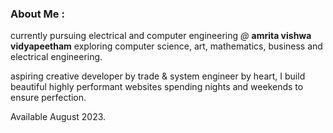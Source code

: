 ### About Me  :

currently pursuing electrical and computer engineering *@* **amrita vishwa vidyapeetham** exploring computer science, art, mathematics, business and electrical engineering.

aspiring creative developer by trade & system engineer by heart, I build beautiful highly performant websites spending nights and weekends to ensure perfection. 

Available August 2023.
